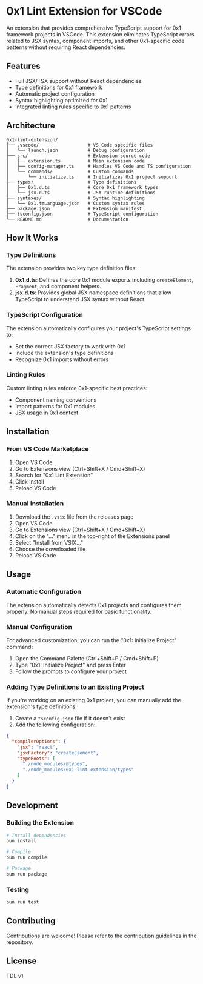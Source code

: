 # 0x1 Lint Extension for VSCode

An extension that provides comprehensive TypeScript support for 0x1 framework projects in VSCode. This extension eliminates TypeScript errors related to JSX syntax, component imports, and other 0x1-specific code patterns without requiring React dependencies.

## Features

- Full JSX/TSX support without React dependencies
- Type definitions for 0x1 framework
- Automatic project configuration
- Syntax highlighting optimized for 0x1
- Integrated linting rules specific to 0x1 patterns

## Architecture

```
0x1-lint-extension/
├── .vscode/                  # VS Code specific files
│   └── launch.json           # Debug configuration
├── src/                      # Extension source code
│   ├── extension.ts          # Main extension code
│   ├── config-manager.ts     # Handles VS Code and TS configuration
│   └── commands/             # Custom commands
│       └── initialize.ts     # Initializes 0x1 project support
├── types/                    # Type definitions
│   ├── 0x1.d.ts              # Core 0x1 framework types
│   └── jsx.d.ts              # JSX runtime definitions
├── syntaxes/                 # Syntax highlighting
│   └── 0x1.tmLanguage.json   # Custom syntax rules
├── package.json              # Extension manifest
├── tsconfig.json             # TypeScript configuration
└── README.md                 # Documentation
```

## How It Works

### Type Definitions

The extension provides two key type definition files:

1. **0x1.d.ts**: Defines the core 0x1 module exports including `createElement`, `Fragment`, and component helpers.
2. **jsx.d.ts**: Provides global JSX namespace definitions that allow TypeScript to understand JSX syntax without React.

### TypeScript Configuration

The extension automatically configures your project's TypeScript settings to:

- Set the correct JSX factory to work with 0x1
- Include the extension's type definitions
- Recognize 0x1 imports without errors

### Linting Rules

Custom linting rules enforce 0x1-specific best practices:

- Component naming conventions
- Import patterns for 0x1 modules
- JSX usage in 0x1 context

## Installation

### From VS Code Marketplace

1. Open VS Code
2. Go to Extensions view (Ctrl+Shift+X / Cmd+Shift+X)
3. Search for "0x1 Lint Extension"
4. Click Install
5. Reload VS Code

### Manual Installation

1. Download the `.vsix` file from the releases page
2. Open VS Code
3. Go to Extensions view (Ctrl+Shift+X / Cmd+Shift+X)
4. Click on the "..." menu in the top-right of the Extensions panel
5. Select "Install from VSIX..."
6. Choose the downloaded file
7. Reload VS Code

## Usage

### Automatic Configuration

The extension automatically detects 0x1 projects and configures them properly. No manual steps required for basic functionality.

### Manual Configuration

For advanced customization, you can run the "0x1: Initialize Project" command:

1. Open the Command Palette (Ctrl+Shift+P / Cmd+Shift+P)
2. Type "0x1: Initialize Project" and press Enter
3. Follow the prompts to configure your project

### Adding Type Definitions to an Existing Project

If you're working on an existing 0x1 project, you can manually add the extension's type definitions:

1. Create a `tsconfig.json` file if it doesn't exist
2. Add the following configuration:

```json
{
  "compilerOptions": {
    "jsx": "react",
    "jsxFactory": "createElement",
    "typeRoots": [
      "./node_modules/@types",
      "./node_modules/0x1-lint-extension/types"
    ]
  }
}
```

## Development

### Building the Extension

```bash
# Install dependencies
bun install

# Compile
bun run compile

# Package
bun run package
```

### Testing

```bash
bun run test
```

## Contributing

Contributions are welcome! Please refer to the contribution guidelines in the repository.

## License

TDL v1